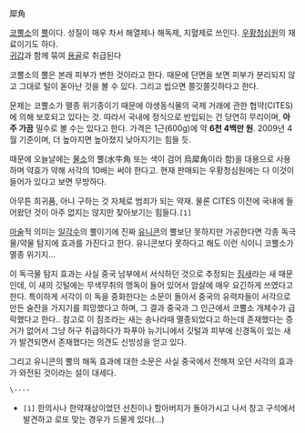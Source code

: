 犀角

[코뿔소](%EC%BD%94%EB%BF%94%EC%86%8C.md)의 [뿔](%EB%BF%94.md)이다. 성질이 매우 차서
해열제나 해독제, 지혈제로 쓰인다.
[우황청심원](%EC%9A%B0%ED%99%A9%EC%B2%AD%EC%8B%AC%EC%9B%90.md)의 재료이기도 하다.  
[귀갑](%EA%B7%80%EA%B0%91.md)과 함께 묶여 [용골](%EC%9A%A9%EA%B3%A8.md)로 취급된다

코뿔소의 뿔은 본래 피부가 변한 것이라고 한다. 때문에 단면을 보면 피부가 분리되지 않고 그대로 털이 돋아난 것을 볼 수 있다. 그리고
씹으면 쫄깃쫄깃하다고 한다.

문제는 코뿔소가 멸종 위기종이기 때문에 야생동식물의 국제 거래에 관한 협약(CITES)에 의해 보호되고 있다는 것. 따라서 국내에 정식으로
반입되는 건 당연히 무리이며, **아주 가끔** 밀수로 볼 수는 있다고 한다. 가격은 1근(600g)에 약 **6천 4백만 원**.
2009년 4월 기준이며, 더 높아지면 높아졌지 낮아지기는 힘들 듯.

때문에 오늘날에는 [물소](%EB%AC%BC%EC%86%8C.md)의 뿔(水牛角 또는 색이 검어 烏犀角이라 함)을 대용으로 사용하며
약효가 약해 서각의 10배는 써야 한다고. 현재 판매되는 우황청심원에는 다 이것이 들어가 있다고 보면 무방하다.

아무튼 희귀품, 아니 구하는 것 자체로 범죄가 되는 약재. 물론 CITES 이전에 국내에 들어왔던 것이 아주 없지는 않지만 찾아보기는
힘들다.`[1]`

[마술](%EB%A7%88%EC%88%A0.md)적 의미는 [일각수](%EC%9D%BC%EA%B0%81%EC%88%98.md)의
뿔이기에 진짜 [유니콘](%EC%9C%A0%EB%8B%88%EC%BD%98.md)의 뿔보단 못하지만 가공한다면 각종 독극물/약물 탐지에
효과를 가진다고 한다. 유니콘보다 못하다고 해도 이런 식이니 코뿔소가 멸종 위기지...

이 독극물 탐지 효과는 사실 중국 남부에서 서식하던 것으로 추정되는 [짐새](%EC%A7%90%EC%83%88.md)라는 새 때문인데,
이 새의 깃털에는 무색무취의 맹독이 들어 있어서 암살에 매우 요긴하게 쓰였다고 한다. 특이하게 서각이 이 독을 중화한다는 소문이 돌아서
중국의 유력자들이 서각으로 만든 술잔을 가지기를 희망했다고 하며, 그 결과 중국과 그 인근에서 코뿔소 개체수가 급락했다고 한다.. 참고로 이
짐조라는 새는 송나라때 멸종되었다고 하는데 존재했다는 증거가 없어서 그냥 허구 취급하다가 파푸아 뉴기니에서 깃털과 피부에 신경독이 있는 새가
발견되면서 존재했다는 의견도 신빙성을 얻고 있다.

그리고 유니콘의 뿔의 해독 효과에 대한 소문은 사실 중국에서 전해져 오던 서각의 효과가 와전된 것이라는 설이 대세다.

`\----`

  * `[1]` 한의사나 한약재상이었던 선친이나 할아버지가 돌아가시고 나서 창고 구석에서 발견하고 로또 맞는 경우가 드물게 있다(...)

